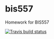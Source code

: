 # bis557
Homework for BIS557

  <!-- badges: start -->
  [![Travis build status](https://travis-ci.com/nixgank-wang/bis557.svg?branch=master)](https://travis-ci.com/nixgank-wang/bis557)
  <!-- badges: end -->

